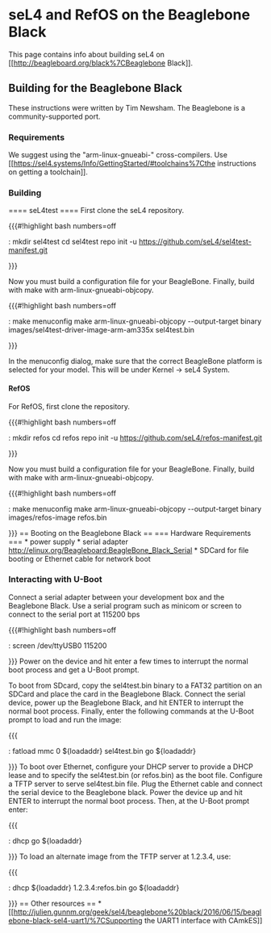 # seL4 and RefOS on the Beaglebone Black
 This page contains info about
building seL4 on \[\[<http://beagleboard.org/black%7CBeaglebone>
Black\]\].

## Building for the Beaglebone Black
 These instructions were written
by Tim Newsham. The Beaglebone is a community-supported port.

### Requirements
 We suggest using the "arm-linux-gnueabi-"
cross-compilers. Use
\[\[<https://sel4.systems/Info/GettingStarted/#toolchains%7Cthe>
instructions on getting a toolchain\]\].

### Building
 ==== seL4test ==== First clone the seL4 repository.

{{{\#!highlight bash numbers=off

:   mkdir sel4test cd sel4test repo init -u
    <https://github.com/seL4/sel4test-manifest.git>

}}}

Now you must build a configuration file for your BeagleBone. Finally,
build with make with arm-linux-gnueabi-objcopy.

{{{\#!highlight bash numbers=off

:   make menuconfig make arm-linux-gnueabi-objcopy --output-target
    binary
     images/sel4test-driver-image-arm-am335x sel4test.bin

}}}

In the menuconfig dialog, make sure that the correct BeagleBone platform
is selected for your model. This will be under Kernel -&gt; seL4 System.

#### RefOS
 For RefOS, first clone the repository.

{{{\#!highlight bash numbers=off

:   mkdir refos cd refos repo init -u
    <https://github.com/seL4/refos-manifest.git>

}}}

Now you must build a configuration file for your BeagleBone. Finally,
build with make with arm-linux-gnueabi-objcopy.

{{{\#!highlight bash numbers=off

:   make menuconfig make arm-linux-gnueabi-objcopy --output-target
    binary images/refos-image refos.bin

}}} == Booting on the Beaglebone Black == === Hardware Requirements ===
\* power supply \* serial adapter
<http://elinux.org/Beagleboard:BeagleBone_Black_Serial> \* SDCard for
file booting or Ethernet cable for network boot

### Interacting with U-Boot
 Connect a serial adapter between your
development box and the Beaglebone Black. Use a serial program such as
minicom or screen to connect to the serial port at 115200 bps

{{{\#!highlight bash numbers=off

:   screen /dev/ttyUSB0 115200

}}} Power on the device and hit enter a few times to interrupt the
normal boot process and get a U-Boot prompt.

To boot from SDcard, copy the sel4test.bin binary to a FAT32 partition
on an SDCard and place the card in the Beaglebone Black. Connect the
serial device, power up the Beaglebone Black, and hit ENTER to interrupt
the normal boot process. Finally, enter the following commands at the
U-Boot prompt to load and run the image:

{{{

:   fatload mmc 0 \${loadaddr} sel4test.bin go \${loadaddr}

}}} To boot over Ethernet, configure your DHCP server to provide a DHCP
lease and to specify the sel4test.bin (or refos.bin) as the boot file.
Configure a TFTP server to serve sel4test.bin file. Plug the Ethernet
cable and connect the serial device to the Beaglebone black. Power the
device up and hit ENTER to interrupt the normal boot process. Then, at
the U-Boot prompt enter:

{{{

:   dhcp go \${loadaddr}

}}} To load an alternate image from the TFTP server at 1.2.3.4, use:

{{{

:   dhcp \${loadaddr} 1.2.3.4:refos.bin go \${loadaddr}

}}} == Other resources == \*
\[\[<http://julien.gunnm.org/geek/sel4/beaglebone%20black/2016/06/15/beaglebone-black-sel4-uart1/%7CSupporting>
the UART1 interface with CAmkES\]\]

